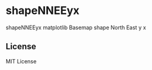 shapeNNEEyx
===========

shapeNNEEyx matplotlib Basemap shape North East y x


License
-------

MIT License

